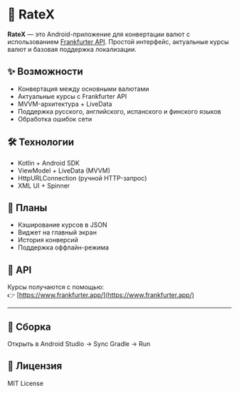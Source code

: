 # 📱 RateX

**RateX** — это Android-приложение для конвертации валют с использованием [Frankfurter API](https://www.frankfurter.app/). Простой интерфейс, актуальные курсы валют и базовая поддержка локализации.

## ✨ Возможности
- Конвертация между основными валютами
- Актуальные курсы с Frankfurter API
- MVVM-архитектура + LiveData
- Поддержка русского, английского, испанского и финского языков
- Обработка ошибок сети

## 🛠️ Технологии
- Kotlin + Android SDK
- ViewModel + LiveData (MVVM)
- HttpURLConnection (ручной HTTP-запрос)
- XML UI + Spinner

## 🧠 Планы
- Кэширование курсов в JSON
- Виджет на главный экран
- История конверсий
- Поддержка оффлайн-режима

## 🔗 API
Курсы получаются с помощью:  
👉 [https://www.frankfurter.app/](https://www.frankfurter.app/)

---

## 🔧 Сборка
Открыть в Android Studio → Sync Gradle → Run

## 📄 Лицензия
MIT License
